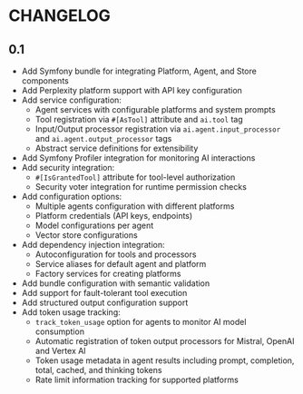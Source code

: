 CHANGELOG
=========

0.1
---

 * Add Symfony bundle for integrating Platform, Agent, and Store components
 * Add Perplexity platform support with API key configuration
 * Add service configuration:
   - Agent services with configurable platforms and system prompts
   - Tool registration via `#[AsTool]` attribute and `ai.tool` tag
   - Input/Output processor registration via `ai.agent.input_processor` and `ai.agent.output_processor` tags
   - Abstract service definitions for extensibility
 * Add Symfony Profiler integration for monitoring AI interactions
 * Add security integration:
   - `#[IsGrantedTool]` attribute for tool-level authorization
   - Security voter integration for runtime permission checks
 * Add configuration options:
   - Multiple agents configuration with different platforms
   - Platform credentials (API keys, endpoints)
   - Model configurations per agent
   - Vector store configurations
 * Add dependency injection integration:
   - Autoconfiguration for tools and processors
   - Service aliases for default agent and platform
   - Factory services for creating platforms
 * Add bundle configuration with semantic validation
 * Add support for fault-tolerant tool execution
 * Add structured output configuration support
 * Add token usage tracking:
   - `track_token_usage` option for agents to monitor AI model consumption
   - Automatic registration of token output processors for Mistral, OpenAI and Vertex AI
   - Token usage metadata in agent results including prompt, completion, total, cached, and thinking tokens
   - Rate limit information tracking for supported platforms
